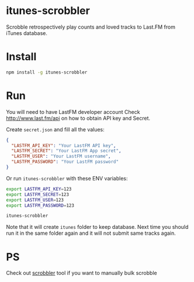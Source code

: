 # itunes-scrobbler

Scrobble retrospectively play counts and loved tracks to Last.FM from iTunes database.


# Install

```sh
npm install -g itunes-scrobbler
```


# Run

You will need to have LastFM developer account
Check http://www.last.fm/api on how to obtain API key and Secret.


Create `secret.json` and fill all the values:
```json
{
  "LASTFM_API_KEY": "Your LastFM API key",
  "LASTFM_SECRET": "Your LastFM App secret",
  "LASTFM_USER": "Your LastFM username",
  "LASTFM_PASSWORD": "Your LastFM password"
}
```

Or run `itunes-scrobbler` with these ENV variables:

```sh
export LASTFM_API_KEY=123
export LASTFM_SECRET=123
export LASTFM_USER=123
export LASTFM_PASSWORD=123 

itunes-scrobbler
```

Note that it will create `itunes` folder to keep database.
Next time you should run it in the same folder again and it will not submit same tracks again.


# PS

Check out [scrobbler](https://www.npmjs.com/package/scrobbler) tool if you want to manually bulk scrobble 
